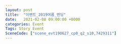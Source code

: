 ```yaml
---
layout: post
title:  "이벤트_2019여름_엔딩"
date:   2021-02-08 09:00:00 +0000
categories: Event
Tags: Story Event
SceneCode: ["scene_evt190627_cp0_q2_s10,7429311"]
---
```

